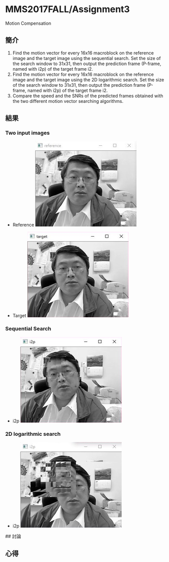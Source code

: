 # MMS2017FALL/Assignment3
Motion Compensation

## 簡介
1. Find the motion vector for every 16x16 macroblock on the reference image and the target image using the sequential search. Set the size of the search window to 31x31, then output the prediction frame (P-frame, named with i2p) of the target frame i2.
2. Find the motion vector for every 16x16 macroblock on the reference image and the target image using the 2D logarithmic search. Set the size of the search window to 31x31, then output the prediction frame (P-frame, named with i2p) of the target frame i2.
3. Compare the speed and the SNRs of the predicted frames obtained with the two different motion vector searching algorithms.

## 結果

### Two input images

* Reference
![Picture](reference.jpg)

* Target
![Picture](target.jpg)

### Sequential Search

* i2p
![Picture](sequentialsearch.jpg)


### 2D logarithmic search

* i2p
![Picture](2Dlogarithmicsearch.jpg)

## 討論

## 心得
